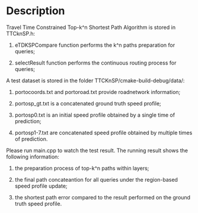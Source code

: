 # Description

Travel Time Constrained Top-k^n Shortest Path Algorithm is stored in TTCknSP.h:
1. eTDKSPCompare function performs the k^n paths preparation for queries;

2. selectResult function performs the continuous routing process for queries;


A test dataset is stored in the folder TTCKnSP/cmake-build-debug/data/:
1. portocoords.txt and portoroad.txt provide roadnetwork information;

2. portosp_gt.txt is a concatenated ground truth speed profile;

3. portosp0.txt is an initial speed profile obtained by a single time of prediction;

4. portosp1-7.txt are concatenated speed profile obtained by multiple times of prediction. 


Please run main.cpp to watch the test result. The running result shows the following information:  
1. the preparation process of top-k^n paths within layers;

2. the final path concateantion for all queries under the region-based speed profile update;

3. the shortest path error compared to the result performed on the ground truth speed profile.
